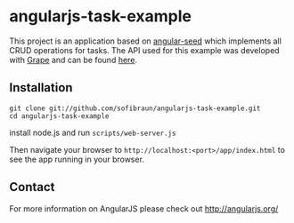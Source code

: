 # angularjs-task-example

This project is an application based on [angular-seed](http://https://github.com/angular/angular-seed) which implements all CRUD operations for tasks. The API used for this example was developed with [Grape](https://github.com/intridea/grape) and can be found [here](https://github.com/sofibraun/grape-task-api).

## Installation

    git clone git://github.com/sofibraun/angularjs-task-example.git
    cd angularjs-task-example
install node.js and run `scripts/web-server.js`

Then navigate your browser to `http://localhost:<port>/app/index.html` to see the app running in your browser.

## Contact

For more information on AngularJS please check out http://angularjs.org/
